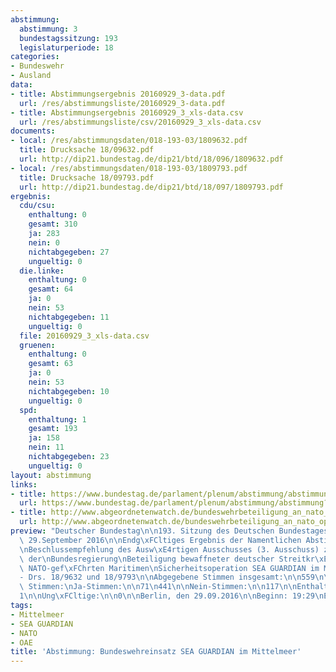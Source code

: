 ```yaml
---
abstimmung:
  abstimmung: 3
  bundestagssitzung: 193
  legislaturperiode: 18
categories:
- Bundeswehr
- Ausland
data:
- title: Abstimmungsergebnis 20160929_3-data.pdf
  url: /res/abstimmungsliste/20160929_3-data.pdf
- title: Abstimmungsergebnis 20160929_3_xls-data.csv
  url: /res/abstimmungsliste/csv/20160929_3_xls-data.csv
documents:
- local: /res/abstimmungsdaten/018-193-03/1809632.pdf
  title: Drucksache 18/09632.pdf
  url: http://dip21.bundestag.de/dip21/btd/18/096/1809632.pdf
- local: /res/abstimmungsdaten/018-193-03/1809793.pdf
  title: Drucksache 18/09793.pdf
  url: http://dip21.bundestag.de/dip21/btd/18/097/1809793.pdf
ergebnis:
  cdu/csu:
    enthaltung: 0
    gesamt: 310
    ja: 283
    nein: 0
    nichtabgegeben: 27
    ungueltig: 0
  die.linke:
    enthaltung: 0
    gesamt: 64
    ja: 0
    nein: 53
    nichtabgegeben: 11
    ungueltig: 0
  file: 20160929_3_xls-data.csv
  gruenen:
    enthaltung: 0
    gesamt: 63
    ja: 0
    nein: 53
    nichtabgegeben: 10
    ungueltig: 0
  spd:
    enthaltung: 1
    gesamt: 193
    ja: 158
    nein: 11
    nichtabgegeben: 23
    ungueltig: 0
layout: abstimmung
links:
- title: https://www.bundestag.de/parlament/plenum/abstimmung/abstimmung?id=421
  url: https://www.bundestag.de/parlament/plenum/abstimmung/abstimmung?id=421
- title: http://www.abgeordnetenwatch.de/bundeswehrbeteiligung_an_nato_operation_sea_guardian-1105-815.html
  url: http://www.abgeordnetenwatch.de/bundeswehrbeteiligung_an_nato_operation_sea_guardian-1105-815.html
preview: "Deutscher Bundestag\n\n193. Sitzung des Deutschen Bundestages\nam Donnerstag,\
  \ 29.September 2016\n\nEndg\xFCltiges Ergebnis der Namentlichen Abstimmung Nr. 3\n\
  \nBeschlussempfehlung des Ausw\xE4rtigen Ausschusses (3. Ausschuss) zu dem Antrag\
  \ der\nBundesregierung\nBeteiligung bewaffneter deutscher Streitkr\xE4fte an der\
  \ NATO-gef\xFChrten Maritimen\nSicherheitsoperation SEA GUARDIAN im Mittelmeer\n\
  - Drs. 18/9632 und 18/9793\n\nAbgegebene Stimmen insgesamt:\n\n559\n\nNicht abgegebene\
  \ Stimmen:\nJa-Stimmen:\n\n71\n441\n\nNein-Stimmen:\n\n117\n\nEnthaltungen:\n\n\
  1\n\nUng\xFCltige:\n\n0\n\nBerlin, den 29.09.2016\n\nBeginn: 19:29\nEnde: 19:32\n"
tags:
- Mittelmeer
- SEA GUARDIAN
- NATO
- OAE
title: 'Abstimmung: Bundeswehreinsatz SEA GUARDIAN im Mittelmeer'
---
```

